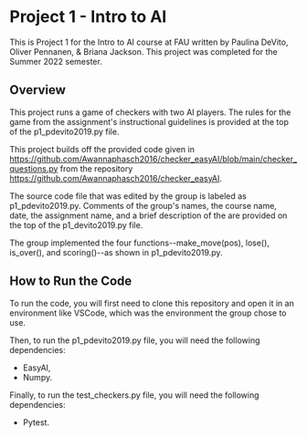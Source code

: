 # Project 1 - Intro to AI

This is Project 1 for the Intro to AI course at FAU written by Paulina DeVito, Oliver Pennanen, & Briana Jackson. This project was completed for the Summer 2022 semester. 


## Overview

This project runs a game of checkers with two AI players. The rules for the game from the assignment's instructional guidelines is provided at the top of the p1_pdevito2019.py file. 

This project builds off the provided code given in https://github.com/Awannaphasch2016/checker_easyAI/blob/main/checker_questions.py from the repository https://github.com/Awannaphasch2016/checker_easyAI. 

The source code file that was edited by the group is labeled as p1_pdevito2019.py. Comments of the group's names, the course name, date, the assignment name, and a brief description of the are provided on the top of the p1_devito2019.py file. 

The group implemented the four functions--make_move(pos), lose(), is_over(), and scoring()--as shown in p1_pdevito2019.py. 


## How to Run the Code

To run the code, you will first need to clone this repository and open it in an environment like VSCode, which was the environment the group chose to use. 

Then, to run the p1_pdevito2019.py file, you will need the following dependencies:
+ EasyAI,
+ Numpy.

Finally, to run the test_checkers.py file, you will need the following dependencies:
+ Pytest.
